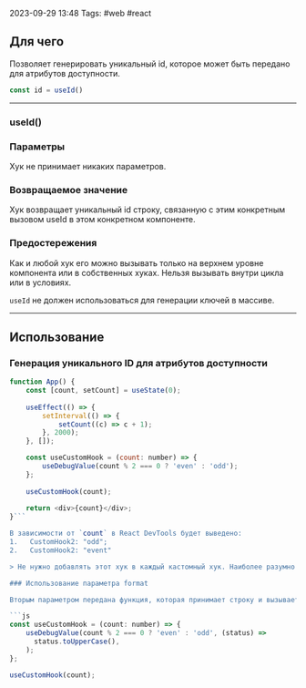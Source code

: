 2023-09-29 13:48
Tags: #web #react 
## Для чего

Позволяет генерировать уникальный id, которое может быть передано для атрибутов доступности.

```js
const id = useId()
```

---
### useId()
### Параметры

Хук не принимает никаких параметров.
### Возвращаемое значение

Хук возвращает уникальный id строку, связанную с этим конкретным вызовом useId в этом конкретном компоненте.
### Предостережения

Как и любой хук его можно вызывать только на верхнем уровне компонента или в собственных хуках. Нельзя вызывать внутри цикла или в условиях.

`useId` не должен использоваться для генерации ключей в массиве.

---
## Использование

### Генерация уникального ID для атрибутов доступности

```js
function App() {
	const [count, setCount] = useState(0);
	
	useEffect(() => {
		setInterval(() => {
			setCount((c) => c + 1);
		}, 2000);
	}, []);

	const useCustomHook = (count: number) => {
		useDebugValue(count % 2 === 0 ? 'even' : 'odd');
	};
	
	useCustomHook(count);
	
	return <div>{count}</div>;
}```

В зависимости от `count` в React DevTools будет выведено: 
1.   CustomHook2: "odd";
2.   CustomHook2: "event"

> Не нужно добавлять этот хук в каждый кастомный хук. Наиболее разумно добавлять его в хуки, которые являются частью общей библиотеки и имеют сложную внутреннюю структуру данных, которую трудно дебажить.

### Использование параметра format

Вторым параметром передана функция, которая принимает строку и вызывает функцию `toUpperCase`.

```js
const useCustomHook = (count: number) => {
    useDebugValue(count % 2 === 0 ? 'even' : 'odd', (status) =>
      status.toUpperCase(),
    );
};

useCustomHook(count);
```
